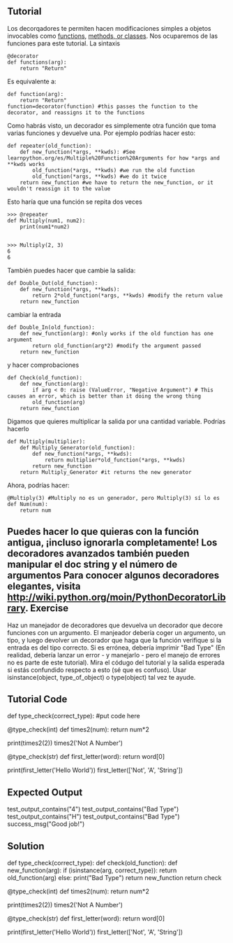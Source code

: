 Tutorial
--------

Los decorqadores te permiten hacen modificaciones simples a objetos invocables como [functions](http://www.learnpython.org/en/Functions ""), [methods, or classes](http://www.learnpython.org/en/Classes%20and%20Objects ""). Nos ocuparemos de las funciones para este tutorial. La sintaxis

    @decorator
    def functions(arg):
        return "Return"

Es equivalente a:

    def function(arg):
        return "Return"
    function=decorator(function) #this passes the function to the decorator, and reassigns it to the functions

Como habrás visto, un decorador es simplemente otra función que toma varias funciones y devuelve una. Por ejemplo podrías hacer esto:

    def repeater(old_function):
        def new_function(*args, **kwds): #See learnpython.org/es/Multiple%20Function%20Arguments for how *args and **kwds works
            old_function(*args, **kwds) #we run the old function
            old_function(*args, **kwds) #we do it twice
        return new_function #we have to return the new_function, or it wouldn't reassign it to the value

Esto haría que una función se repita dos veces

    >>> @repeater
    def Multiply(num1, num2):
        print(num1*num2)


    >>> Multiply(2, 3)
    6
    6

También puedes hacer que cambie la salida:

    def Double_Out(old_function):
        def new_function(*args, **kwds):
            return 2*old_function(*args, **kwds) #modify the return value
        return new_function

cambiar la entrada

    def Double_In(old_function):
        def new_function(arg): #only works if the old function has one argument
            return old_function(arg*2) #modify the argument passed
        return new_function

y hacer comprobaciones

    def Check(old_function):
        def new_function(arg):
            if arg < 0: raise (ValueError, "Negative Argument") # This causes an error, which is better than it doing the wrong thing
            old_function(arg)
        return new_function

Digamos que quieres multiplicar la salida por una cantidad variable. Podrías hacerlo

    def Multiply(multiplier):
        def Multiply_Generator(old_function):
            def new_function(*args, **kwds):
                return multiplier*old_function(*args, **kwds)
            return new_function
        return Multiply_Generator #it returns the new generator

Ahora, podrías hacer:

    @Multiply(3) #Multiply no es un generador, pero Multiply(3) sí lo es
    def Num(num):
        return num

Puedes hacer lo que quieras con la función antigua, ¡incluso ignorarla completamente! Los decoradores avanzados también pueden manipular el doc string y el número de argumentos
Para conocer algunos decoradores elegantes, visita <http://wiki.python.org/moin/PythonDecoratorLibrary>.
Exercise
--------
Haz un manejador de decoradores que devuelva un decorador que decore funciones con un argumento. El manjeador debería coger un argumento, un tipo, y luego devolver un decorador que haga que la función verifique si la entrada es del tipo correcto. Si es errónea, debería imprimir "Bad Type" (En realidad, debería lanzar un error - y manejarlo - pero el manejo de errores no es parte de este tutorial). Mira el códugo del tutorial y la salida esperada si estás confundido respecto a esto (sé que es confuso). Usar isinstance(object, type_of_object) o type(object) tal vez te ayude.

Tutorial Code
-------------
def type_check(correct_type):
    #put code here

@type_check(int)
def times2(num):
    return num*2

print(times2(2))
times2('Not A Number')

@type_check(str)
def first_letter(word):
    return word[0]

print(first_letter('Hello World'))
first_letter(['Not', 'A', 'String'])


Expected Output
---------------

test_output_contains("4")
test_output_contains("Bad Type")
test_output_contains("H")
test_output_contains("Bad Type")
success_msg("Good job!")

Solution
--------

def type_check(correct_type):
    def check(old_function):
        def new_function(arg):
            if (isinstance(arg, correct_type)):
                return old_function(arg)
            else:
                print("Bad Type")
        return new_function
    return check

@type_check(int)
def times2(num):
    return num*2

print(times2(2))
times2('Not A Number')

@type_check(str)
def first_letter(word):
    return word[0]

print(first_letter('Hello World'))
first_letter(['Not', 'A', 'String'])
